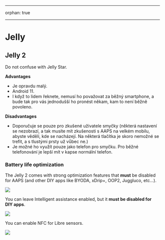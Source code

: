 * * *

orphan: true

* * *

# Jelly

## Jelly 2

Do not confuse with Jelly Star.

**Advantages**

* Je opravdu malý.
* Android 11.
* I když to lidem řeknete, nemusí ho považovat za běžný smartphone, a bude tak pro vás jednodušší ho pronést někam, kam to není běžně povoleno.

**Disadvantages**

* Doporučuje se pouze pro zkušené uživatele smyčky (některá nastavení se nezobrazí, a tak musíte mít zkušenosti s AAPS na velkém mobilu, abyste věděli, kde se nacházejí. Na některá tlačítka je skoro nemožné se trefit, a s tlustými prsty už vůbec ne.)
* Je možné ho využít pouze jako telefon pro smyčku. Pro běžné telefonování je lepší mít v kapse normální telefon. 

### Battery life optimization

The Jelly 2 comes with strong optimization features that **must** be disabled for AAPS (and other DIY apps like BYODA, xDrip+, OOP2, Juggluco, etc...).

![](../images/Jelly_Settings1.png)

You can leave Intelligent assistance enabled, but it **must be disabled for DIY apps**.

![](../images/Jelly_Settings2.png)

You can enable NFC for Libre sensors.

![](../images/Jelly_Settings3.png)